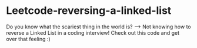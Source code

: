 # Leetcode-reversing-a-linked-list
Do you know what the scariest thing in the world is? --> Not knowing how to reverse a Linked List in a coding interview! Check out this code and get over that feeling :) 
